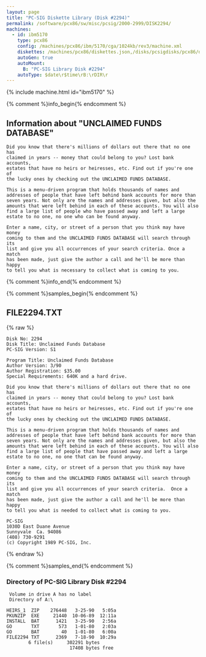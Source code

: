 ```yaml
---
layout: page
title: "PC-SIG Diskette Library (Disk #2294)"
permalink: /software/pcx86/sw/misc/pcsig/2000-2999/DISK2294/
machines:
  - id: ibm5170
    type: pcx86
    config: /machines/pcx86/ibm/5170/cga/1024kb/rev3/machine.xml
    diskettes: /machines/pcx86/diskettes.json,/disks/pcsigdisks/pcx86/diskettes.json
    autoGen: true
    autoMount:
      B: "PC-SIG Library Disk #2294"
    autoType: $date\r$time\rB:\rDIR\r
---
```


{% include machine.html id="ibm5170" %}

{% comment %}info_begin{% endcomment %}

## Information about "UNCLAIMED FUNDS DATABASE"

    Did you know that there's millions of dollars out there that no one has
    claimed in years -- money that could belong to you? Lost bank accounts,
    estates that have no heirs or heiresses, etc. Find out if you're one of
    the lucky ones by checking out the UNCLAIMED FUNDS DATABASE.
    
    This is a menu-driven program that holds thousands of names and
    addresses of people that have left behind bank accounts for more than
    seven years. Not only are the names and addresses given, but also the
    amounts that were left behind in each of these accounts. You will also
    find a large list of people who have passed away and left a large
    estate to no one, no one who can be found anyway.
    
    Enter a name, city, or street of a person that you think may have money
    coming to them and the UNCLAIMED FUNDS DATABASE will search through its
    list and give you all occurrences of your search criteria. Once a match
    has been made, just give the author a call and he'll be more than happy
    to tell you what is necessary to collect what is coming to you.
{% comment %}info_end{% endcomment %}

{% comment %}samples_begin{% endcomment %}

## FILE2294.TXT

{% raw %}
```
Disk No: 2294                                                           
Disk Title: Unclaimed Funds Database                                    
PC-SIG Version: S1                                                      
                                                                        
Program Title: Unclaimed Funds Database                                 
Author Version: 3/90                                                    
Author Registration: $35.00                                             
Special Requirements: 640K and a hard drive.                            
                                                                        
Did you know that there's millions of dollars out there that no one has 
claimed in years -- money that could belong to you? Lost bank accounts, 
estates that have no heirs or heiresses, etc. Find out if you're one of 
the lucky ones by checking out the UNCLAIMED FUNDS DATABASE.            
                                                                        
This is a menu-driven program that holds thousands of names and         
addresses of people that have left behind bank accounts for more than   
seven years. Not only are the names and addresses given, but also the   
amounts that were left behind in each of these accounts. You will also  
find a large list of people that have passed away and left a large      
estate to no one, no one that can be found anyway.                      
                                                                        
Enter a name, city, or street of a person that you think may have money 
coming to them and the UNCLAIMED FUNDS DATABASE will search through its 
list and give you all occurrences of your search criteria.  Once a match
has been made, just give the author a call and he'll be more than happy 
to tell you what is needed to collect what is coming to you.            
                                                                        
PC-SIG                                                                  
1030D East Duane Avenue                                                 
Sunnyvale  Ca. 94086                                                    
(408) 730-9291                                                          
(c) Copyright 1989 PC-SIG, Inc.                                         
```
{% endraw %}

{% comment %}samples_end{% endcomment %}

### Directory of PC-SIG Library Disk #2294

     Volume in drive A has no label
     Directory of A:\

    HEIRS_1  ZIP    276448   3-25-90   5:05a
    PKUNZIP  EXE     21440  10-06-89  12:11a
    INSTALL  BAT      1421   3-25-90   2:56a
    GO       TXT       573   1-01-80   2:03a
    GO       BAT        40   1-01-80   6:00a
    FILE2294 TXT      2369   7-18-90  10:29a
            6 file(s)     302291 bytes
                           17408 bytes free

